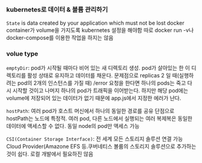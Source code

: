 ### kubernetes로 데이터 & 볼륨 관리하기

`State` is data created by your application which must not be lost
docker container가 volume을 가지도록 kubernetes 설정을 해야함
따로 docker run -v나 docker-compose를 이용한 작업을 하지는 않음

### volue type

`emptyDir`: pod가 시작될 때마다 비어 있는 새 디렉토리 생성. pod가 살아있는 한 이 디렉토리를 활성 상태로 유지하고 데이터를 채운다.
문제점으로 replicas 2 일 때(실행하려는 pod의 2개의 인스턴스를 가질 때) /error 요청을 한다면 하나의 pods는 죽고 다시 시작할 것이고 나머지 하나의 pod가 트래픽을 이어받는다.
하지만 해당 pod에는 volume에 저장되어 있는 데이터가 없기 때문에 app.js에서 지정한 에러가 난다.

`hostPath`: 여러 pod가 호스트 머신에서 하나의 동일한 경로를 공유
단점으로
hostPath는 노드에 특정적. 여러 pod, 다른 노드에서 실행되는 여러 복제복은 동일한 데이터에 액세스할 수 없다. 동일 node의 pod만 액세스 가능

`CSI(Container Storage Interface)`: 전 세계 모든 스토리지 솔루션 연결 가능Cloud Provider(Amazone EFS 등.쿠버네티스 볼륨의 스토리지 솔루션으로 추가하는 것이 쉽다.
로컬 개발에서 필요하진 않음